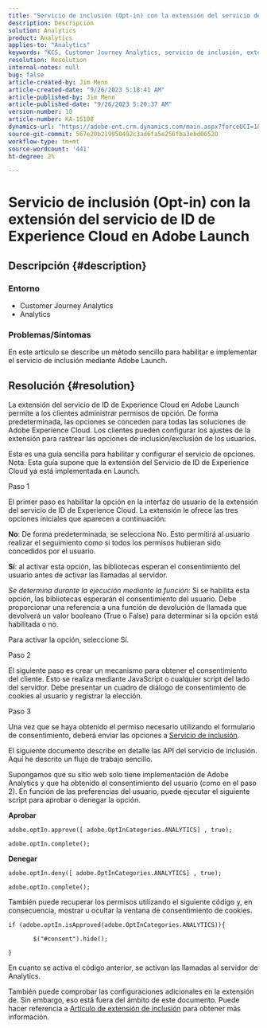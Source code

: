 ```yaml
---
title: "Servicio de inclusión (Opt-in) con la extensión del servicio de ID de Experience Cloud en Adobe Launch"
description: Descripción
solution: Analytics
product: Analytics
applies-to: "Analytics"
keywords: "KCS, Customer Journey Analytics, servicio de inclusión, extensión del servicio de ID de Experience Cloud, Adobe Launch, Adobe Analytics"
resolution: Resolution
internal-notes: null
bug: false
article-created-by: Jim Menn
article-created-date: "9/26/2023 5:18:41 AM"
article-published-by: Jim Menn
article-published-date: "9/26/2023 5:20:37 AM"
version-number: 10
article-number: KA-15108
dynamics-url: "https://adobe-ent.crm.dynamics.com/main.aspx?forceUCI=1&pagetype=entityrecord&etn=knowledgearticle&id=244ef022-2c5c-ee11-be6f-6045bd006268"
source-git-commit: 567e20b219950492c3ad6fa5e256fba3ebd06520
workflow-type: tm+mt
source-wordcount: '441'
ht-degree: 2%

---
```


# Servicio de inclusión (Opt-in) con la extensión del servicio de ID de Experience Cloud en Adobe Launch

## Descripción {#description}


### Entorno

- Customer Journey Analytics
- Analytics




### Problemas/Síntomas

En este artículo se describe un método sencillo para habilitar e implementar el servicio de inclusión mediante Adobe Launch.


## Resolución {#resolution}


La extensión del servicio de ID de Experience Cloud en Adobe Launch permite a los clientes administrar permisos de opción. De forma predeterminada, las opciones se conceden para todas las soluciones de Adobe Experience Cloud. Los clientes pueden configurar los ajustes de la extensión para rastrear las opciones de inclusión/exclusión de los usuarios.

Esta es una guía sencilla para habilitar y configurar el servicio de opciones.
<br>Nota: Esta guía supone que la extensión del Servicio de ID de Experience Cloud ya está implementada en Launch.<br>


Paso 1

El primer paso es habilitar la opción en la interfaz de usuario de la extensión del servicio de ID de Experience Cloud. La extensión le ofrece las tres opciones iniciales que aparecen a continuación:

<b>No</b>: De forma predeterminada, se selecciona No. Esto permitirá al usuario realizar el seguimiento como si todos los permisos hubieran sido concedidos por el usuario.

<b>Sí</b>: al activar esta opción, las bibliotecas esperan el consentimiento del usuario antes de activar las llamadas al servidor.

*Se determina durante la ejecución mediante la función:* Si se habilita esta opción, las bibliotecas esperarán el consentimiento del usuario. Debe proporcionar una referencia a una función de devolución de llamada que devolverá un valor booleano (True o False) para determinar si la opción está habilitada o no.

Para activar la opción, seleccione Sí.



Paso 2

El siguiente paso es crear un mecanismo para obtener el consentimiento del cliente. Esto se realiza mediante JavaScript o cualquier script del lado del servidor. Debe presentar un cuadro de diálogo de consentimiento de cookies al usuario y registrar la elección.



Paso 3

Una vez que se haya obtenido el permiso necesario utilizando el formulario de consentimiento, deberá enviar las opciones a [Servicio de inclusión](https://experienceleague.adobe.com/docs/id-service/using/implementation/opt-in-service/launch.html).

El siguiente documento describe en detalle las API del servicio de inclusión. Aquí he descrito un flujo de trabajo sencillo.

Supongamos que su sitio web solo tiene implementación de Adobe Analytics y que ha obtenido el consentimiento del usuario (como en el paso 2). En función de las preferencias del usuario, puede ejecutar el siguiente script para aprobar o denegar la opción.

<b>Aprobar</b>


```
adobe.optIn.approve([ adobe.OptInCategories.ANALYTICS] , true);

adobe.optIn.complete();
```




<b>Denegar</b>


```
adobe.optIn.deny([ adobe.OptInCategories.ANALYTICS] , true);

adobe.optIn.complete();
```




También puede recuperar los permisos utilizando el siguiente código y, en consecuencia, mostrar u ocultar la ventana de consentimiento de cookies.


```
if (adobe.optIn.isApproved(adobe.OptInCategories.ANALYTICS)){

       $("#consent").hide();

}
```




En cuanto se activa el código anterior, se activan las llamadas al servidor de Analytics.

También puede comprobar las configuraciones adicionales en la extensión de. Sin embargo, eso está fuera del ámbito de este documento. Puede hacer referencia a [Artículo de extensión de inclusión](https://experienceleague.adobe.com/docs/id-service/using/implementation/opt-in-service/launch.html) para obtener más información.
